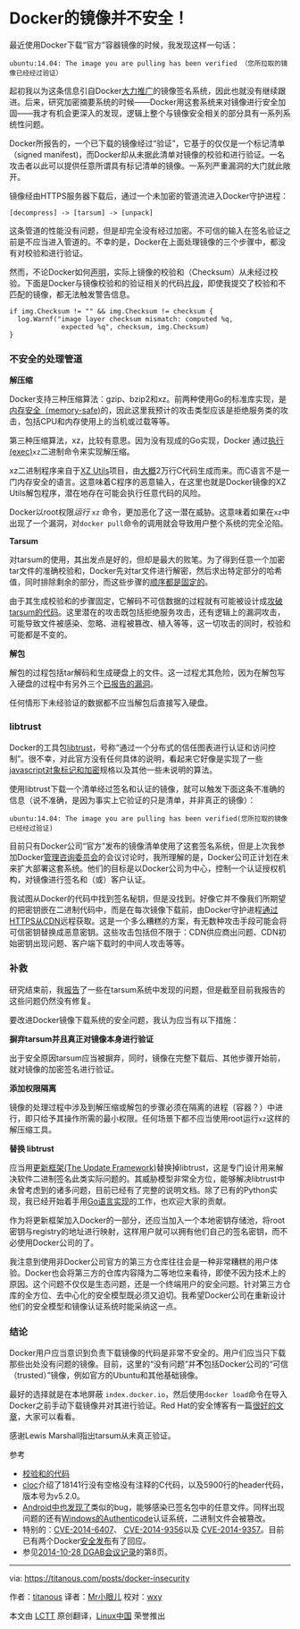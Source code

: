 Docker的镜像并不安全！
================================================================================
最近使用Docker下载“官方”容器镜像的时候，我发现这样一句话：

    ubuntu:14.04: The image you are pulling has been verified （您所拉取的镜像已经经过验证）

起初我以为这条信息引自Docker[大力推广][1]的镜像签名系统，因此也就没有继续跟进。后来，研究加密摘要系统的时候——Docker用这套系统来对镜像进行安全加固——我才有机会更深入的发现，逻辑上整个与镜像安全相关的部分具有一系列系统性问题。

Docker所报告的，一个已下载的镜像经过“验证”，它基于的仅仅是一个标记清单（signed manifest)，而Docker却从未据此清单对镜像的校验和进行验证。一名攻击者以此可以提供任意所谓具有标记清单的镜像。一系列严重漏洞的大门就此敞开。

镜像经由HTTPS服务器下载后，通过一个未加密的管道流进入Docker守护进程：

    [decompress] -> [tarsum] -> [unpack]

这条管道的性能没有问题，但是却完全没有经过加密。不可信的输入在签名验证之前是不应当进入管道的。不幸的是，Docker在上面处理镜像的三个步骤中，都没有对校验和进行验证。

然而，不论Docker如何[声明][2]，实际上镜像的校验和（Checksum）从未经过校验。下面是Docker与镜像校验和的验证相关的代码[片段][3]，即使我提交了校验和不匹配的镜像，都无法触发警告信息。

    if img.Checksum != "" && img.Checksum != checksum {
      log.Warnf("image layer checksum mismatch: computed %q,
                 expected %q", checksum, img.Checksum)
    }

### 不安全的处理管道 ###

**解压缩**

Docker支持三种压缩算法：gzip、bzip2和xz。前两种使用Go的标准库实现，是[内存安全（memory-safe)][4]的，因此这里我预计的攻击类型应该是拒绝服务类的攻击，包括CPU和内存使用上的当机或过载等等。

第三种压缩算法，xz，比较有意思。因为没有现成的Go实现，Docker 通过[执行(exec)][5]`xz`二进制命令来实现解压缩。

xz二进制程序来自于[XZ Utils][6]项目，由[大概][7]2万行C代码生成而来。而C语言不是一门内存安全的语言。这意味着C程序的恶意输入，在这里也就是Docker镜像的XZ Utils解包程序，潜在地存在可能会执行任意代码的风险。

Docker以root权限*运行* `xz` 命令，更加恶化了这一潜在威胁。这意味着如果在`xz`中出现了一个漏洞，对`docker pull`命令的调用就会导致用户整个系统的完全沦陷。

**Tarsum**

对tarsum的使用，其出发点是好的，但却是最大的败笔。为了得到任意一个加密tar文件的准确校验和，Docker先对tar文件进行解密，然后求出特定部分的哈希值，同时排除剩余的部分，而这些步骤的[顺序都是固定的][8]。

由于其生成校验和的步骤固定，它解码不可信数据的过程就有可能被设计成[攻破tarsum的代码][9]。这里潜在的攻击既包括拒绝服务攻击，还有逻辑上的漏洞攻击，可能导致文件被感染、忽略、进程被篡改、植入等等，这一切攻击的同时，校验和可能都是不变的。

**解包**

解包的过程包括tar解码和生成硬盘上的文件。这一过程尤其危险，因为在解包写入硬盘的过程中有另外三个[已报告的漏洞][10]。

任何情形下未经验证的数据都不应当解包后直接写入硬盘。

### libtrust ###

Docker的工具包[libtrust][11]，号称“通过一个分布式的信任图表进行认证和访问控制”。很不幸，对此官方没有任何具体的说明，看起来它好像是实现了一些[javascript对象标记和加密][12]规格以及其他一些未说明的算法。

使用libtrust下载一个清单经过签名和认证的镜像，就可以触发下面这条不准确的信息（说不准确，是因为事实上它验证的只是清单，并非真正的镜像）：

    ubuntu:14.04: The image you are pulling has been verified(您所拉取的镜像已经经过验证)

目前只有Docker公司“官方”发布的镜像清单使用了这套签名系统，但是上次我参加Docker[管理咨询委员会][13]的会议讨论时，我所理解的是，Docker公司正计划在未来扩大部署这套系统。他们的目标是以Docker公司为中心，控制一个认证授权机构，对镜像进行签名和（或）客户认证。

我试图从Docker的代码中找到签名秘钥，但是没找到。好像它并不像我们所期望的把密钥嵌在二进制代码中，而是在每次镜像下载前，由Docker守护进程[通过HTTPS从CDN][14]远程获取。这是一个多么糟糕的方案，有无数种攻击手段可能会将可信密钥替换成恶意密钥。这些攻击包括但不限于：CDN供应商出问题、CDN初始密钥出现问题、客户端下载时的中间人攻击等等。

### 补救 ###

研究结束前，我[报告][15]了一些在tarsum系统中发现的问题，但是截至目前我报告的这些问题仍然没有修复。

要改进Docker镜像下载系统的安全问题，我认为应当有以下措施：

**摒弃tarsum并且真正对镜像本身进行验证**

出于安全原因tarsum应当被摒弃，同时，镜像在完整下载后、其他步骤开始前，就对镜像的加密签名进行验证。

**添加权限隔离**

镜像的处理过程中涉及到解压缩或解包的步骤必须在隔离的进程（容器？）中进行，即只给予其操作所需的最小权限。任何场景下都不应当使用root运行`xz`这样的解压缩工具。

**替换 libtrust**

应当用[更新框架(The Update Framework)][16]替换掉libtrust，这是专门设计用来解决软件二进制签名此类实际问题的。其威胁模型非常全方位，能够解决libtrust中未曾考虑到的诸多问题，目前已经有了完整的说明文档。除了已有的Python实现，我已经开始着手用[Go语言实现][17]的工作，也欢迎大家的贡献。

作为将更新框架加入Docker的一部分，还应当加入一个本地密钥存储池，将root密钥与registry的地址进行映射，这样用户就可以拥有他们自己的签名密钥，而不必使用Docker公司的了。

我注意到使用非Docker公司官方的第三方仓库往往会是一种非常糟糕的用户体验。Docker也会将第三方的仓库内容降为二等地位来看待，即使不因为技术上的原因。这个问题不仅仅是生态问题，还是一个终端用户的安全问题。针对第三方仓库的全方位、去中心化的安全模型既必须又迫切。我希望Docker公司在重新设计他们的安全模型和镜像认证系统时能采纳这一点。

### 结论 ###

Docker用户应当意识到负责下载镜像的代码是非常不安全的。用户们应当只下载那些出处没有问题的镜像。目前，这里的“没有问题”并**不**包括Docker公司的“可信（trusted）”镜像，例如官方的Ubuntu和其他基础镜像。

最好的选择就是在本地屏蔽 `index.docker.io`，然后使用`docker load`命令在导入Docker之前手动下载镜像并对其进行验证。Red Hat的安全博客有一篇[很好的文章][18]，大家可以看看。

感谢Lewis Marshall指出tarsum从未真正验证。

参考

- [校验和的代码][19]
- [cloc][20]介绍了18141行没有空格没有注释的C代码，以及5900行的header代码，版本号为v5.2.0。
- [Android中也发现了][21]类似的bug，能够感染已签名包中的任意文件。同样出现问题的还有[Windows的Authenticode][22]认证系统，二进制文件会被篡改。
- 特别的：[CVE-2014-6407][23]、 [CVE-2014-9356][24]以及 [CVE-2014-9357][25]。目前已有两个Docker[安全发布][26]有了回应。
- 参见[2014-10-28 DGAB会议记录][27]的第8页。

--------------------------------------------------------------------------------

via: https://titanous.com/posts/docker-insecurity

作者：[titanous][a]
译者：[Mr小眼儿](http://blog.csdn.net/tinyeyeser)
校对：[wxy](https://github.com/wxy)

本文由 [LCTT](https://github.com/LCTT/TranslateProject) 原创翻译，[Linux中国](http://linux.cn/) 荣誉推出

[a]:https://twitter.com/titanous
[1]:https://blog.docker.com/2014/10/docker-1-3-signed-images-process-injection-security-options-mac-shared-directories/
[2]:https://blog.docker.com/2014/10/docker-1-3-signed-images-process-injection-security-options-mac-shared-directories/
[3]:https://titanous.com/posts/docker-insecurity#fn:0
[4]:https://en.wikipedia.org/wiki/Memory_safety
[5]:https://github.com/docker/docker/blob/0874f9ab77a7957633cd835241a76ee4406196d8/pkg/archive/archive.go#L91-L95
[6]:http://tukaani.org/xz/
[7]:https://titanous.com/posts/docker-insecurity#fn:1
[8]:https://github.com/docker/docker/blob/0874f9ab77a7957633cd835241a76ee4406196d8/pkg/tarsum/tarsum_spec.md
[9]:https://titanous.com/posts/docker-insecurity#fn:2
[10]:https://titanous.com/posts/docker-insecurity#fn:3
[11]:https://github.com/docker/libtrust
[12]:https://tools.ietf.org/html/draft-ietf-jose-json-web-signature-11
[13]:https://titanous.com/posts/docker-insecurity#fn:4
[14]:https://github.com/docker/docker/blob/0874f9ab77a7957633cd835241a76ee4406196d8/trust/trusts.go#L38
[15]:https://github.com/docker/docker/issues/9719
[16]:http://theupdateframework.com/
[17]:https://github.com/flynn/go-tuf
[18]:https://securityblog.redhat.com/2014/12/18/before-you-initiate-a-docker-pull/
[19]:https://github.com/docker/docker/blob/0874f9ab77a7957633cd835241a76ee4406196d8/image/image.go#L114-L116
[20]:http://cloc.sourceforge.net/
[21]:http://www.saurik.com/id/17
[22]:http://blogs.technet.com/b/srd/archive/2013/12/10/ms13-098-update-to-enhance-the-security-of-authenticode.aspx
[23]:https://web.nvd.nist.gov/view/vuln/detail?vulnId=CVE-2014-6407
[24]:https://web.nvd.nist.gov/view/vuln/detail?vulnId=CVE-2014-9356
[25]:https://web.nvd.nist.gov/view/vuln/detail?vulnId=CVE-2014-9357
[26]:https://groups.google.com/d/topic/docker-user/nFAz-B-n4Bw/discussion
[27]:https://docs.google.com/document/d/1JfWNzfwptsMgSx82QyWH_Aj0DRKyZKxYQ1aursxNorg/edit?pli=1